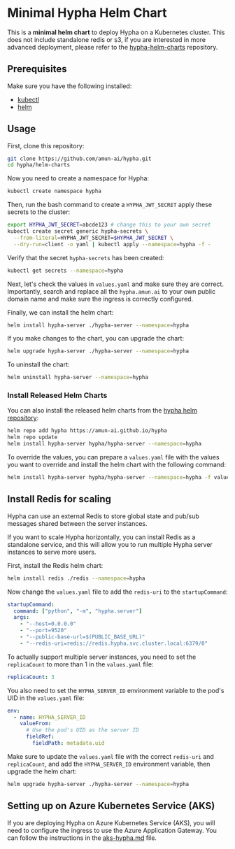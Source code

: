 # Minimal Hypha Helm Chart

This is a **minimal helm chart** to deploy Hypha on a Kubernetes cluster. This does not include standalone redis or s3, if you are interested in more advanced deployment, please refer to the [hypha-helm-charts](https://github.com/amun-ai/hypha-helm-charts) repository.

## Prerequisites

Make sure you have the following installed:
- [kubectl](https://kubernetes.io/docs/tasks/tools/install-kubectl/)
- [helm](https://helm.sh/docs/intro/install/)

## Usage

First, clone this repository:
```bash
git clone https://github.com/amun-ai/hypha.git
cd hypha/helm-charts
```

Now you need to create a namespace for Hypha:
```bash
kubectl create namespace hypha
```

Then, run the bash command to create a `HYPHA_JWT_SECRET` apply these secrets to the cluster:
```bash
export HYPHA_JWT_SECRET=abcde123 # change this to your own secret
kubectl create secret generic hypha-secrets \
  --from-literal=HYPHA_JWT_SECRET=$HYPHA_JWT_SECRET \
  --dry-run=client -o yaml | kubectl apply --namespace=hypha -f -
```

Verify that the secret `hypha-secrets` has been created:
```bash
kubectl get secrets --namespace=hypha
```

Next, let's check the values in `values.yaml` and make sure they are correct. Importantly, search and replace all the `hypha.amun.ai` to your own public domain name and make sure the ingress is correctly configured.


Finally, we can install the helm chart:
```bash
helm install hypha-server ./hypha-server --namespace=hypha
```

If you make changes to the chart, you can upgrade the chart:
```bash
helm upgrade hypha-server ./hypha-server --namespace=hypha
```

To uninstall the chart:
```bash
helm uninstall hypha-server --namespace=hypha
```

### Install Released Helm Charts

You can also install the released helm charts from the [hypha helm repository](https://amun-ai.github.io/hypha):

```bash
helm repo add hypha https://amun-ai.github.io/hypha
helm repo update
helm install hypha-server hypha/hypha-server --namespace=hypha
```

To override the values, you can prepare a `values.yaml` file with the values you want to override and install the helm chart with the following command:
```bash
helm install hypha-server hypha/hypha-server --namespace=hypha -f values.yaml
```

## Install Redis for scaling

Hypha can use an external Redis to store global state and pub/sub messages shared between the server instances.

If you want to scale Hypha horizontally, you can install Redis as a standalone service, and this will allow you to run multiple Hypha server instances to serve more users.

First, install the Redis helm chart:
```bash
helm install redis ./redis --namespace=hypha
```

Now change the `values.yaml` file to add the `redis-uri` to the `startupCommand`:
```yaml
startupCommand:
  command: ["python", "-m", "hypha.server"]
  args:
    - "--host=0.0.0.0"
    - "--port=9520"
    - "--public-base-url=$(PUBLIC_BASE_URL)"
    - "--redis-uri=redis://redis.hypha.svc.cluster.local:6379/0"
```

To actually support multiple server instances, you need to set the `replicaCount` to more than 1 in the `values.yaml` file:

```yaml
replicaCount: 3
```

You also need to set the `HYPHA_SERVER_ID` environment variable to the pod's UID in the `values.yaml` file:
```yaml
env:
  - name: HYPHA_SERVER_ID
    valueFrom:
      # Use the pod's UID as the server ID
      fieldRef:
        fieldPath: metadata.uid
```

Make sure to update the `values.yaml` file with the correct `redis-uri` and `replicaCount`, and add the `HYPHA_SERVER_ID` environment variable, then upgrade the helm chart:
```bash
helm upgrade hypha-server ./hypha-server --namespace=hypha
```

## Setting up on Azure Kubernetes Service (AKS)

If you are deploying Hypha on Azure Kubernetes Service (AKS), you will need to configure the ingress to use the Azure Application Gateway. You can follow the instructions in the [aks-hypha.md](aks-hypha.md) file.
